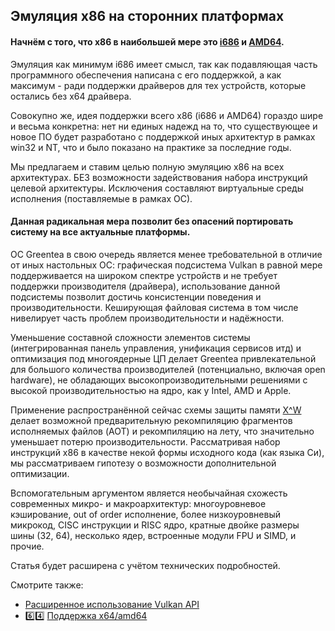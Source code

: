 ## Эмуляция x86 на сторонних платформах

#### Начнём с того, что x86 в наибольшей мере это [i686](https://ru.wikipedia.org/wiki/Intel_P6) и [AMD64](https://ru.wikipedia.org/wiki/X86-64).

Эмуляция как минимум i686 имеет смысл, так как подавляющая часть программного обеспечения написана с его поддержкой, а как максимум - ради поддержки драйверов для тех устройств, которые остались без x64 драйвера.

Совокупно же, идея поддержки всего x86 (i686 и AMD64) гораздо шире и весьма конкретна: нет ни единых надежд на то, что существующее и новое ПО будет разработано с поддержкой иных архитектур в рамках win32 и NT, что и было показано на практике за последние годы.

Мы предлагаем и ставим целью полную эмуляцию x86 на всех архитектурах. БЕЗ возможности задействования набора инструкций целевой архитектуры. Исключения составляют виртуальные среды исполнения (поставляемые в рамках ОС).

#### Данная радикальная мера позволит без опасений портировать систему на все актуальные платформы.

ОС Greentea в свою очередь является менее требовательной в отличие от иных настольных ОС: графическая подсистема Vulkan в равной мере поддерживается на широком спектре устройств и не требует поддержки производителя (драйвера), использование данной подсистемы позволит достичь консистенции поведения и производительности. Кеширующая файловая система в том числе нивелирует часть проблем  производительности и надёжности.

Уменьшение составной сложности элементов системы (интегрированная панель управления, унификация сервисов итд) и оптимизация под многоядерные ЦП делает Greentea привлекательной для большого количества производителей (потенциально, включая open hardware), не обладающих высокопроизводительными решениями с высокой производительностью на ядро, как у Intel, AMD и Apple.

Применение распространённой сейчас схемы защиты памяти [X^W](https://en.wikipedia.org/wiki/W%5EX) делает возможной предварительную рекомпиляцию фрагментов исполняемых файлов (AOT) и рекомпиляцию на лету, что значительно уменьшает потерю производительности. Рассматривая набор инструкций х86 в качестве некой формы исходного кода (как языка Си), мы рассматриваем гипотезу о возможности дополнительной оптимизации.

Вспомогательным аргументом является необычайная схожесть современных микро- и макроархитектур: многоуровневое кэширование, out of order исполнение, более низкоуровневый микрокод, CISC инструкции и RISC ядро, кратные двойке размеры шины (32, 64), несколько ядер, встроенные модули FPU и SIMD, и прочие.

Статья будет расширена с учётом технических подробностей.

Смотрите также:

* [Расширенное использование Vulkan API](Vulkan.md)
* :six::four: [Поддержка x64/amd64](x64.md)
